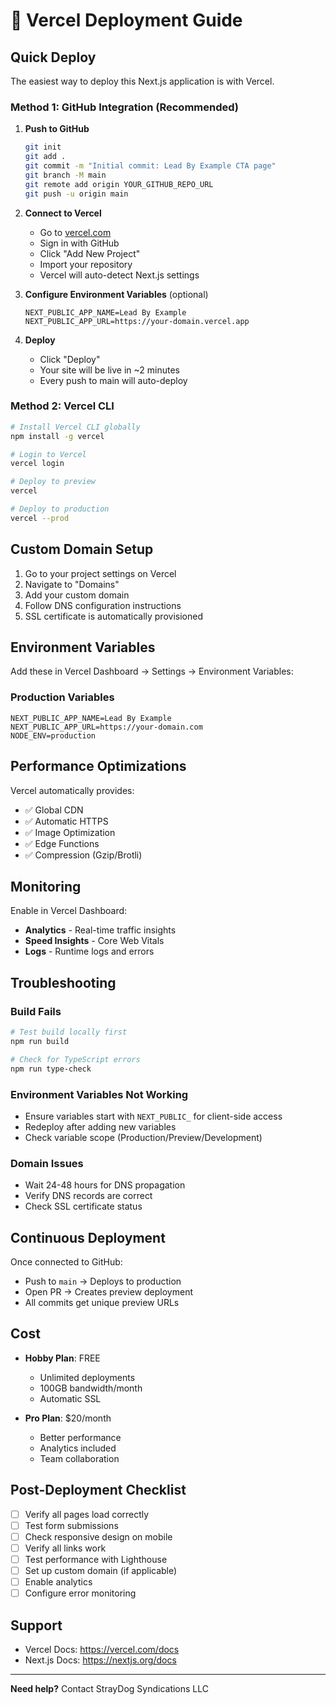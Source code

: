 # 🚀 Vercel Deployment Guide

## Quick Deploy

The easiest way to deploy this Next.js application is with Vercel.

### Method 1: GitHub Integration (Recommended)

1. **Push to GitHub**
   ```bash
   git init
   git add .
   git commit -m "Initial commit: Lead By Example CTA page"
   git branch -M main
   git remote add origin YOUR_GITHUB_REPO_URL
   git push -u origin main
   ```

2. **Connect to Vercel**
   - Go to [vercel.com](https://vercel.com)
   - Sign in with GitHub
   - Click "Add New Project"
   - Import your repository
   - Vercel will auto-detect Next.js settings

3. **Configure Environment Variables** (optional)
   ```
   NEXT_PUBLIC_APP_NAME=Lead By Example
   NEXT_PUBLIC_APP_URL=https://your-domain.vercel.app
   ```

4. **Deploy**
   - Click "Deploy"
   - Your site will be live in ~2 minutes
   - Every push to main will auto-deploy

### Method 2: Vercel CLI

```bash
# Install Vercel CLI globally
npm install -g vercel

# Login to Vercel
vercel login

# Deploy to preview
vercel

# Deploy to production
vercel --prod
```

## Custom Domain Setup

1. Go to your project settings on Vercel
2. Navigate to "Domains"
3. Add your custom domain
4. Follow DNS configuration instructions
5. SSL certificate is automatically provisioned

## Environment Variables

Add these in Vercel Dashboard → Settings → Environment Variables:

### Production Variables
```env
NEXT_PUBLIC_APP_NAME=Lead By Example
NEXT_PUBLIC_APP_URL=https://your-domain.com
NODE_ENV=production
```

## Performance Optimizations

Vercel automatically provides:
- ✅ Global CDN
- ✅ Automatic HTTPS
- ✅ Image Optimization
- ✅ Edge Functions
- ✅ Compression (Gzip/Brotli)

## Monitoring

Enable in Vercel Dashboard:
- **Analytics** - Real-time traffic insights
- **Speed Insights** - Core Web Vitals
- **Logs** - Runtime logs and errors

## Troubleshooting

### Build Fails
```bash
# Test build locally first
npm run build

# Check for TypeScript errors
npm run type-check
```

### Environment Variables Not Working
- Ensure variables start with `NEXT_PUBLIC_` for client-side access
- Redeploy after adding new variables
- Check variable scope (Production/Preview/Development)

### Domain Issues
- Wait 24-48 hours for DNS propagation
- Verify DNS records are correct
- Check SSL certificate status

## Continuous Deployment

Once connected to GitHub:
- Push to `main` → Deploys to production
- Open PR → Creates preview deployment
- All commits get unique preview URLs

## Cost

- **Hobby Plan**: FREE
  - Unlimited deployments
  - 100GB bandwidth/month
  - Automatic SSL

- **Pro Plan**: $20/month
  - Better performance
  - Analytics included
  - Team collaboration

## Post-Deployment Checklist

- [ ] Verify all pages load correctly
- [ ] Test form submissions
- [ ] Check responsive design on mobile
- [ ] Verify all links work
- [ ] Test performance with Lighthouse
- [ ] Set up custom domain (if applicable)
- [ ] Enable analytics
- [ ] Configure error monitoring

## Support

- Vercel Docs: https://vercel.com/docs
- Next.js Docs: https://nextjs.org/docs

---

**Need help?** Contact StrayDog Syndications LLC
